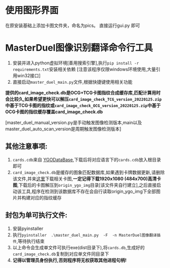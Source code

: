 # 使用图形界面
在原安装基础上添加卡图文件夹，命名为pics。
直接运行gui.py 即可

# MasterDuel图像识别翻译命令行工具
1. 安装并进入python虚拟环境[善用搜索引擎],执行`pip install -r requirements.txt`安装相关依赖
[注意该程序仅限windows环境使用,大量引用win32接口]
2. 直接启动`master_duel_main.py`文件,根据快捷键使用相关功能

<strong>提供的card_image_check.db是OCG+TCG卡图指纹合成缓存库,匹配计算用时会比较久,如果希望更快可以解压`card_image_check_TCG_version_20220125.zip`中基于TCG卡图的指纹或`card_image_check_OCG_version_20220125.zip`中基于OCG卡图的指纹缓存覆盖card_image_check.db</strong>

[master_duel_manual_version.py是手动触发图像检测版本,main以及master_duel_auto_scan_version是周期触发图像检测版本]
## 其他注意事项:
1. `cards.cdb`来自 [YGODataBase](https://github.com/mycard/ygopro-database),下载后将对应语言下的`cards.cdb`放入根目录即可
2. `card_image_check.db`是缓存的图象匹配数据库,如果遇到卡牌数据更新,请删除该文件,并来[这里](https://forum.duelistsunite.org/t/japanese-card-pics/115)下载相关卡图,<strong>一定记得下载1920x1080 (484x700)高清卡图</strong>,下载后的卡图解压到`origin_ygo_img`目录[该文件夹自行建立],之后直接启动该工具,程序在检测到该数据库不存在会自行读取origin_ygo_img下全部图片并构建对应的指纹缓存
## 封包为单可执行文件:
1. 安装pyinstaller
2. 执行`pyinstaller  .\master_duel_main.py  -F  -n MasterDuel图像翻译插件`,等待执行结束
3. 以上命令会生成单文件可执行exe(dist目录下),将`cards.db`,生成好的`card_image_check.db`复制到对应单文件同目录下
4. <strong>记得以管理员身份执行,否则程序将无权获取其他进程句柄!</strong>

